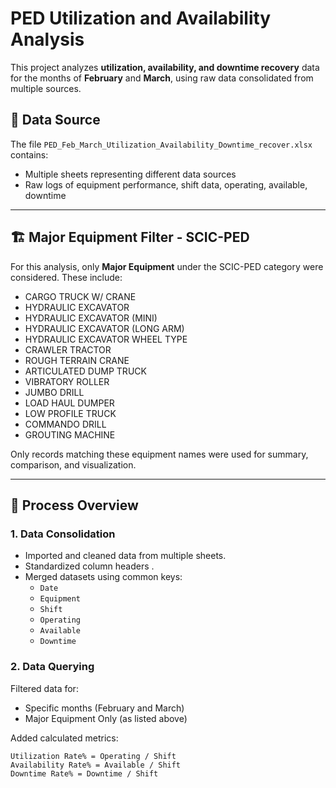 # PED Utilization and Availability Analysis

This project analyzes **utilization, availability, and downtime recovery** data for the months of **February** and **March**, using raw data consolidated from multiple sources.

## 📂 Data Source

The file `PED_Feb_March_Utilization_Availability_Downtime_recover.xlsx` contains:

- Multiple sheets representing different data sources
- Raw logs of equipment performance, shift data, operating, available, downtime

---

## 🏗️ Major Equipment Filter - SCIC-PED

For this analysis, only **Major Equipment** under the SCIC-PED category were considered. These include:

- CARGO TRUCK W/ CRANE  
- HYDRAULIC EXCAVATOR  
- HYDRAULIC EXCAVATOR (MINI)  
- HYDRAULIC EXCAVATOR (LONG ARM)  
- HYDRAULIC EXCAVATOR WHEEL TYPE  
- CRAWLER TRACTOR  
- ROUGH TERRAIN CRANE  
- ARTICULATED DUMP TRUCK  
- VIBRATORY ROLLER  
- JUMBO DRILL  
- LOAD HAUL DUMPER  
- LOW PROFILE TRUCK  
- COMMANDO DRILL  
- GROUTING MACHINE  

Only records matching these equipment names were used for summary, comparison, and visualization.

---

## 🔄 Process Overview

### 1. Data Consolidation

- Imported and cleaned data from multiple sheets.
- Standardized column headers .
- Merged datasets using common keys:
  - `Date`
  - `Equipment`
  - `Shift`
  - `Operating`
  - `Available`
  - `Downtime`

### 2. Data Querying

Filtered data for:

- Specific months (February and March)
- Major Equipment Only (as listed above)

Added calculated metrics:

```text
Utilization Rate% = Operating / Shift
Availability Rate% = Available / Shift
Downtime Rate% = Downtime / Shift
